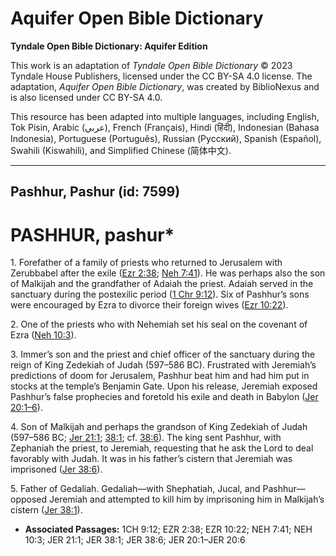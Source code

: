 # Aquifer Open Bible Dictionary

**Tyndale Open Bible Dictionary: Aquifer Edition**

This work is an adaptation of *Tyndale Open Bible Dictionary* © 2023 Tyndale House Publishers, licensed under the CC BY\-SA 4\.0 license. The adaptation, *Aquifer Open Bible Dictionary*, was created by BiblioNexus and is also licensed under CC BY\-SA 4\.0\.

This resource has been adapted into multiple languages, including English, Tok Pisin, Arabic (عربي), French (Français), Hindi (हिंदी), Indonesian (Bahasa Indonesia), Portuguese (Português), Russian (Русский), Spanish (Español), Swahili (Kiswahili), and Simplified Chinese (简体中文).



--------------------------------

## Pashhur, Pashur (id: 7599)

PASHHUR, pashur\*
=================

1\. Forefather of a family of priests who returned to Jerusalem with Zerubbabel after the exile ([Ezr 2:38](https://ref.ly/Ezra2:38); [Neh 7:41](https://ref.ly/Neh7:41)). He was perhaps also the son of Malkijah and the grandfather of Adaiah the priest. Adaiah served in the sanctuary during the postexilic period ([1 Chr 9:12](https://ref.ly/1Chr9:12)). Six of Pashhur’s sons were encouraged by Ezra to divorce their foreign wives ([Ezr 10:22](https://ref.ly/Ezra10:22)).

2\. One of the priests who with Nehemiah set his seal on the covenant of Ezra ([Neh 10:3](https://ref.ly/Neh10:3)).

3\. Immer’s son and the priest and chief officer of the sanctuary during the reign of King Zedekiah of Judah (597–586 BC). Frustrated with Jeremiah’s predictions of doom for Jerusalem, Pashhur beat him and had him put in stocks at the temple’s Benjamin Gate. Upon his release, Jeremiah exposed Pashhur’s false prophecies and foretold his exile and death in Babylon ([Jer 20:1–6](https://ref.ly/Jer20:1-Jer20:6)).

4\. Son of Malkijah and perhaps the grandson of King Zedekiah of Judah (597–586 BC; [Jer 21:1](https://ref.ly/Jer21:1); [38:1](https://ref.ly/Jer38:1); cf. [38:6](https://ref.ly/Jer38:6)). The king sent Pashhur, with Zephaniah the priest, to Jeremiah, requesting that he ask the Lord to deal favorably with Judah. It was in his father’s cistern that Jeremiah was imprisoned ([Jer 38:6](https://ref.ly/Jer38:6)).

5\. Father of Gedaliah. Gedaliah—with Shephatiah, Jucal, and Pashhur—opposed Jeremiah and attempted to kill him by imprisoning him in Malkijah’s cistern ([Jer 38:1](https://ref.ly/Jer38:1)).

* **Associated Passages:** 1CH 9:12; EZR 2:38; EZR 10:22; NEH 7:41; NEH 10:3; JER 21:1; JER 38:1; JER 38:6; JER 20:1–JER 20:6

